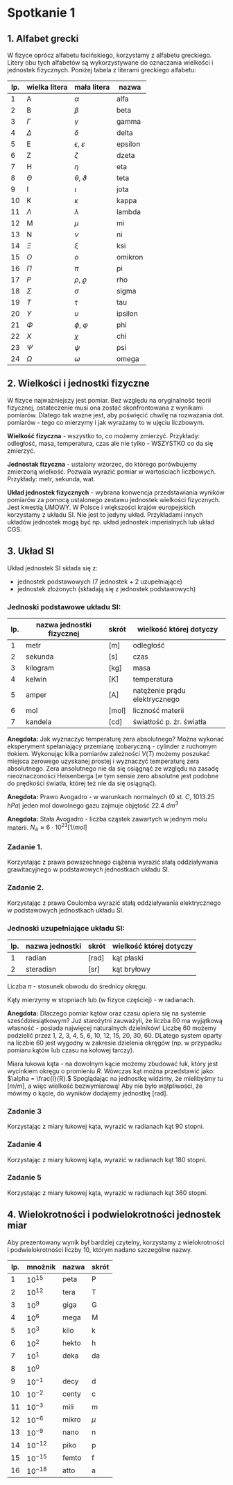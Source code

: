 # Spotkanie 1

## 1. Alfabet grecki

W fizyce oprócz alfabetu łacińskiego, korzystamy z alfabetu greckiego. Litery obu tych alfabetów są wykorzystywane do oznaczania wielkości i jednostek fizycznych. Poniżej tabela z literami greckiego alfabetu:

|lp.|wielka litera|mała litera|nazwa|
|-|-|-|-|
|1|A|$\alpha$|alfa|
|2|B|$\beta$|beta|
|3|$\Gamma$|$\gamma$|gamma|
|4|$\Delta$|$\delta$|delta|
|5|E|$\epsilon$, $\varepsilon$|epsilon|
|6|Z|$\zeta$|dzeta|
|7|H|$\eta$|eta|
|8|$\Theta$|$\theta$, $\vartheta$|teta|
|9|I|$\iota$|jota|
|10|K|$\kappa$|kappa|
|11|$\Lambda$|$\lambda$|lambda| 
|12|M|$\mu$|mi|
|13|N|$\nu$|ni|
|14|$\Xi$|$\xi$|ksi|
|15|$O$| $o$|omikron|
|16|$\Pi$|$\pi$|pi| 
|17|$P$|$\rho$, $\varrho$|rho| 
|18|$\Sigma$|$\sigma$|sigma|
|19|$T$|$\tau$|tau|
|20|$\Upsilon$|$\upsilon$|ipsilon|
|21|$\Phi$|$\phi$, $\varphi$|phi|
|22|$X$|$\chi$|chi|
|23|$\Psi$|$\psi$|psi|
|24|$\Omega$|$\omega$|omega|

## 2. Wielkości i jednostki fizyczne

W fizyce najważniejszy jest pomiar. Bez względu na oryginalność teorii fizycznej, ostateczenie musi ona zostać skonfrontowana z wynikami pomiarów. Dlatego tak ważne jest, aby poświęcić chwilę na rozważania dot. pomiarów - tego co mierzymy i jak wyrażamy to w ujęciu liczbowym.

**Wielkość fizyczna** - wszystko to, co możemy zmierzyć. Przykłady: odległość, masa, temperatura, czas ale nie tylko - WSZYSTKO co da się zmierzyć.

**Jednostak fizyczna** - ustalony wzorzec, do którego porówbujemy zmierzoną wielkość. Pozwala wyrazić pomiar w wartościach liczbowych. Przykłady: metr, sekunda, wat.

**Układ jednostek fizycznych** - wybrana konwencja przedstawiania wyników pomiarów za pomocą ustalonego zestawu jednostek wielkości fizycznych. Jest kwestią UMOWY. W Polsce i większości krajów europejskich korzystamy z układu SI. Nie jest to jedyny układ. Przykładami innych układów jednostek mogą być np. układ jednostek imperialnych lub układ CGS.

## 3. Układ SI

Układ jednostek SI składa się z:
- jednostek podstawowych (7 jednostek + 2 uzupełniające)
- jednostek złożonych (składają się z jednostek podstawowych)

### Jednoski podstawowe układu SI:

|lp.|nazwa jednostki fizycznej|skrót|wielkość której dotyczy|
|-|-|-|-|
|1|metr|[m]|odległość|
|2|sekunda|[s]|czas|
|3|kilogram|[kg]|masa|
|4|kelwin|[K]|temperatura|
|5|amper|[A]|natężenie prądu elektrycznego|
|6|mol|[mol]|liczność materii|
|7|kandela|[cd]|światłość p. źr. światła|

**Anegdota:** Jak wyznaczyć temperaturę zera absolutnego? Można wykonać eksperyment spełaniający przemianę izobaryczną - cylinder z ruchomym tłokiem. Wykonując kilka pomiarów zależności $V(T)$ możemy poszukać miejsca zerowego uzyskanej prostej i wyznaczyć temperaturę zera absolutnego. Zera ansolutnego nie da się osiągnąć ze względu na zasadę nieoznaczoności Heisenberga (w tym sensie zero absolutne jest podobne do prędkości światła, której też nie da się osiągnąć).

**Anegdota:** Prawo Avogadro - w warunkach normalnych (0 st. $C$, 1013.25 $hPa$) jeden mol dowolnego gazu zajmuje objętość 22.4 $dm^3$

**Anegdota:** Stała Avogadro - liczba cząstek zawartych w jednym molu materii. $N_A \approx 6 \cdot 10^{23} [1/mol]$

### Zadanie 1. 
Korzystając z prawa powszechnego ciążenia wyrazić stałą oddziaływania grawitacyjnego w podstawowych jednostkach układu SI.

### Zadanie 2. 
Korzystając z prawa Coulomba wyrazić stałą oddziaływania elektrycznego w podstawowych jednostkach układu SI. 

### Jednoski uzupełniające układu SI:

|lp.|nazwa jednostki|skrót|wielkość której dotyczy|
|-|-|-|-|
|1|radian|[rad]|kąt płaski|
|2|steradian|[sr]|kąt bryłowy|

Liczba $\pi$ - stosunek obwodu do średnicy okręgu. 

Kąty mierzymy w stopniach lub (w fizyce częściej) - w radianach. 

**Anegdota:** Dlaczego pomiar kątów oraz czasu opiera się na systemie sześćdziesiątkowym? Już starożytni zauważyli, że liczba 60 ma wyjątkową własność - posiada najwięcej naturalnych dzielników! Liczbę 60 możemy podzielić przez 1, 2, 3, 4, 5, 6, 10, 12, 15, 20, 30, 60. DLatego system oparty na liczbie 60 jest wygodny w zakresie dzielenia okręgów (np. w przypadku pomiaru kątów lub czasu na kołowej tarczy).

Miara łukowa kąta - na dowolnym kącie możemy zbudować łuk, który jest wycinkiem okręgu o promieniu $R$. Wówczas kąt można przedstawić jako: $\alpha = \frac{l}{R}.$ Spoglądając na jednostkę widzimy, że mielibyśmy tu $[m/m]$, a więc wielkość bezwymiarową! Aby nie było wątpliwości, że mówimy o kącie, do wyników dodajemy jednostkę [rad]. 

### Zadanie 3
Korzystając z miary łukowej kąta, wyrazić w radianach kąt 90 stopni.

### Zadanie 4
Korzystając z miary łukowej kąta, wyrazić w radianach kąt 180 stopni.

### Zadanie 5
Korzystając z miary łukowej kąta, wyrazić w radianach kąt 360 stopni.

## 4. Wielokrotności i podwielokrotności jednostek miar
Aby prezentowany wynik był bardziej czytelny, korzystamy z wielokrotności i podwielokrotności liczby 10, którym nadano szczególne nazwy.

|lp.|mnożnik|nazwa|skrót|
|-|-|-|-|
|1|$10^{15}$|peta|P|
|2|$10^{12}$|tera|T|
|3|$10^{9}$|giga|G|
|4|$10^{6}$|mega|M|
|5|$10^{3}$|kilo|k|
|6|$10^{2}$|hekto|h|
|7|$10^{1}$|deka|da|
|8|$10^{0}$|||
|9|$10^{-1}$|decy|d|
|10|$10^{-2}$|centy|c|
|11|$10^{-3}$|mili|m|
|12|$10^{-6}$|mikro|$\mu$|
|13|$10^{-9}$|nano|n|
|14|$10^{-12}$|piko|p|
|15|$10^{-15}$|femto|f|
|16|$10^{-18}$|atto|a|

